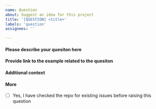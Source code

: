 ```yaml
---
name: Question
about: Suggest an idea for this project
title: '[QUESTION] <title>'
labels: 'question'
assignees: ''

---
```



#### Please describe your quesiton here
<!-- Provide as much information as possible to explain your question -->


#### Provide link to the example related to the quesiton
<!-- Please provide the link to the example related to this question from this repo -->


#### Additional context
<!-- Add any other context or screenshots about the question here -->


#### More

- [ ] Yes, I have checked the repo for existing issues before raising this question

